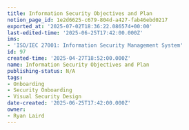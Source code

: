 ```yaml
---
title: Information Security Objectives and Plan
notion_page_id: 1e2d6625-c679-804d-a427-fab46ebd0217
exported_at: '2025-07-02T18:36:22.086574+00:00'
last-edited-time: '2025-06-25T17:42:00.000Z'
ims:
- 'ISO/IEC 27001: Information Security Management System'
id: 97
created-time: '2025-04-27T18:52:00.000Z'
name: Information Security Objectives and Plan
publishing-status: N/A
tags:
- Onboarding
- Security Onboarding
- Visual Security Design
date-created: '2025-06-25T17:42:00.000Z'
owner:
- Ryan Laird
---
```


